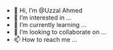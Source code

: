 - 👋 Hi, I’m @Uzzal Ahmed
- 👀 I’m interested in ...
- 🌱 I’m currently learning ...
- 💞️ I’m looking to collaborate on ...
- 📫 How to reach me ...

<!---
uzzal-devzet/uzzal-devzet is a ✨ special ✨ repository because its `README.md` (this file) appears on your GitHub profile.
You can click the Preview link to take a look at your changes.
--->
